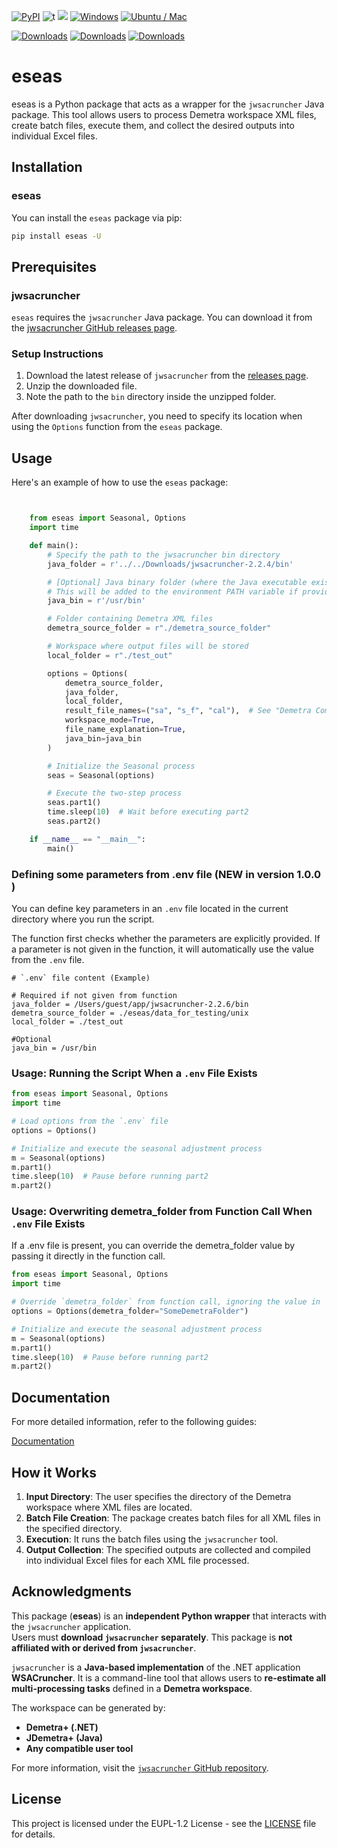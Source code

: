 

[![PyPI](https://img.shields.io/pypi/v/eseas)](https://img.shields.io/pypi/v/eseas) 
![t](https://img.shields.io/badge/status-maintained-yellow.svg) [![](https://img.shields.io/badge/python-3.9+-blue.svg)](https://www.python.org/downloads/) 
[![Windows](https://github.com/SermetPekin/eseas-repo/actions/workflows/latest_cr_version_win.yml/badge.svg?1)](https://github.com/SermetPekin/eseas-repo/actions/workflows/latest_cr_version_win.yml?1)
[![Ubuntu / Mac ](https://github.com/SermetPekin/eseas-repo/actions/workflows/latest_cr_version.yml/badge.svg?2)](https://github.com/SermetPekin/eseas-repo/actions/workflows/latest_cr_version.yml?2)

[![Downloads](https://static.pepy.tech/badge/eseas)](https://pepy.tech/project/eseas) [![Downloads](https://static.pepy.tech/badge/eseas/month)](https://pepy.tech/project/eseas) [![Downloads](https://pepy.tech/badge/eseas/week)](https://pepy.tech/project/eseas)


 



# eseas

eseas is a Python package that acts as a wrapper for the `jwsacruncher` Java package. This tool allows users to process Demetra workspace XML files, create batch files, execute them, and collect the desired outputs into individual Excel files.

## Installation

### eseas

You can install the `eseas` package via pip:

```bash
pip install eseas -U
```

 
## Prerequisites

### jwsacruncher

`eseas` requires the `jwsacruncher` Java package. You can download it
from the [jwsacruncher GitHub releases page](https://github.com/jdemetra/jwsacruncher/releases).

### Setup Instructions

1. Download the latest release of `jwsacruncher` from the [releases page](https://github.com/jdemetra/jwsacruncher/releases).
2. Unzip the downloaded file.
3. Note the path to the `bin` directory inside the unzipped folder.

After downloading `jwsacruncher`, you need to specify its location when using the `Options` function from the `eseas` package.

## Usage

Here's an example of how to use the `eseas` package:

```python


    from eseas import Seasonal, Options
    import time

    def main():
        # Specify the path to the jwsacruncher bin directory
        java_folder = r'../../Downloads/jwsacruncher-2.2.4/bin' 

        # [Optional] Java binary folder (where the Java executable exists)
        # This will be added to the environment PATH variable if provided.
        java_bin = r'/usr/bin'

        # Folder containing Demetra XML files
        demetra_source_folder = r"./demetra_source_folder"

        # Workspace where output files will be stored
        local_folder = r"./test_out"

        options = Options(
            demetra_source_folder,
            java_folder,
            local_folder,
            result_file_names=("sa", "s_f", "cal"),  # See "Demetra Components" below
            workspace_mode=True,
            file_name_explanation=True,
            java_bin=java_bin
        )

        # Initialize the Seasonal process
        seas = Seasonal(options)

        # Execute the two-step process
        seas.part1()
        time.sleep(10)  # Wait before executing part2
        seas.part2()

    if __name__ == "__main__":
        main()


```

### Defining some parameters from .env file  (NEW in version 1.0.0 )

You can define key parameters in an `.env` file located in the current directory where you run the script.

The function first checks whether the parameters are explicitly provided.
If a parameter is not given in the function, it will automatically use the value from the `.env` file.


```plaintext
# `.env` file content (Example)

# Required if not given from function
java_folder = /Users/guest/app/jwsacruncher-2.2.6/bin
demetra_source_folder = ./eseas/data_for_testing/unix
local_folder = ./test_out

#Optional
java_bin = /usr/bin
```

### Usage: Running the Script When a `.env` File Exists

```python
from eseas import Seasonal, Options
import time

# Load options from the `.env` file
options = Options()

# Initialize and execute the seasonal adjustment process
m = Seasonal(options)
m.part1()
time.sleep(10)  # Pause before running part2
m.part2()


```
### Usage: Overwriting demetra_folder from Function Call When `.env` File Exists
If a .env file is present, you can override the demetra_folder value by passing it directly in the function call.
```python
from eseas import Seasonal, Options
import time

# Override `demetra_folder` from function call, ignoring the value in `.env`
options = Options(demetra_folder="SomeDemetraFolder")

# Initialize and execute the seasonal adjustment process
m = Seasonal(options)
m.part1()
time.sleep(10)  # Pause before running part2
m.part2()


```


## Documentation

For more detailed information, refer to the following guides:

[Documentation](https://eseas-repo.readthedocs.io/en/latest/home.html)

## How it Works

1. **Input Directory**: The user specifies the directory of the Demetra workspace where XML files are located.
2. **Batch File Creation**: The package creates batch files for all XML files in the specified directory.
3. **Execution**: It runs the batch files using the `jwsacruncher` tool.
4. **Output Collection**: The specified outputs are collected and compiled into individual Excel files for each XML file processed.



## Acknowledgments
This package (**eseas**) is an **independent Python wrapper** that interacts with the `jwsacruncher` application.  
Users must **download `jwsacruncher` separately**. This package is **not affiliated with or derived from `jwsacruncher`**.

`jwsacruncher` is a **Java-based implementation** of the .NET application **WSACruncher**. It is a command-line tool that allows users to **re-estimate all multi-processing tasks** defined in a **Demetra workspace**.  

The workspace can be generated by:
- **Demetra+ (.NET)**
- **JDemetra+ (Java)**
- **Any compatible user tool**


For more information, visit the [`jwsacruncher` GitHub repository](https://github.com/jdemetra/jwsacruncher).



## License

This project is licensed under the EUPL-1.2 License - see the [LICENSE](https://github.com/SermetPekin/eseas-repo/LICENSE) file for details.

